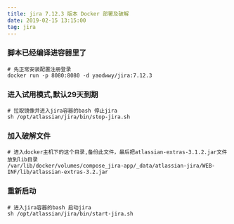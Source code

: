 ```yaml
---
title: jira 7.12.3 版本 Docker 部署及破解
date: 2019-02-15 13:15:00
tag: jira
---
```


### 脚本已经编译进容器里了

    # 先正常安装配置注册登录
    docker run -p 8080:8080 -d yaodwwy/jira:7.12.3
    
### 进入试用模式,默认29天到期

    # 拉取镜像并进入jira容器的bash 停止jira
    sh /opt/atlassian/jira/bin/stop-jira.sh
    
### 加入破解文件

    # 进入docker主机下的这个目录,备份此文件，最后把atlassian-extras-3.1.2.jar文件放到lib目录
    /var/lib/docker/volumes/compose_jira-app/_data/atlassian-jira/WEB-INF/lib/atlassian-extras-3.2.jar
    
### 重新启动

    # 进入jira容器的bash 启动jira
    sh /opt/atlassian/jira/bin/start-jira.sh